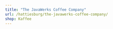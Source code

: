 ```yaml
---
title: "The JavaWerks Coffee Company"
url: /hattiesburg/the-javawerks-coffee-company/
shop: Kaffee
---
```

